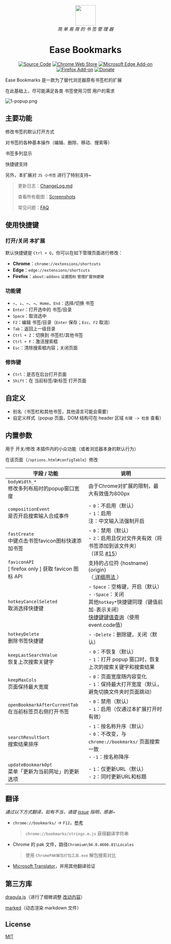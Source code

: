 [//]: #
<div align="center">
<img width="64" src="docs/bookmarks.svg" />
<br>
<i>简 单 易 用 的 书 签 管 理 器</i>
<h1>Ease Bookmarks</h1>
<a href="https://github.com/qinxs/Ease-Bookmarks"><img src="https://img.shields.io/badge/Source_Code-GitHub-blue" alt="Source Code"></a>
<a href="https://chrome.google.com/webstore/detail/ease-bookmarks/poefceffmekhjoadknillcbdifahongk"><img src="https://img.shields.io/chrome-web-store/v/poefceffmekhjoadknillcbdifahongk.svg" alt="Chrome Web Store"></a>
<a href="https://microsoftedge.microsoft.com/addons/detail/ease-bookmarks/addbgeibeffkokpabpbpmdpehfbegchl"><img src="https://img.shields.io/badge/dynamic/json?label=microsoft%20edge%20add-on&amp;prefix=v&amp;query=%24.version&amp;url=https%3A%2F%2Fmicrosoftedge.microsoft.com%2Faddons%2Fgetproductdetailsbycrxid%2Faddbgeibeffkokpabpbpmdpehfbegchl" alt="Microsoft Edge Add-on"></a>
<a href="https://addons.mozilla.org/firefox/addon/ease-bookmarks/"><img src="https://img.shields.io/amo/v/ease-bookmarks" alt="Firefox Add-on"></a>
<a href="https://7bxing.com/donate/" title="欢迎捐赠~"><img src="https://img.shields.io/badge/Donate-blueviolet" alt="Donate"></a>
</div>

Ease Bookmarks 是一款为了替代浏览器原有书签栏的扩展

在此基础上，尽可能满足各类 书签使用习惯 用户的需求

![1-popup.png](./screenshots/1-popup.png)

## 主要功能

修改书签的默认打开方式

对书签的各种基本操作（编辑、删除、移动、搜索等）

书签多列显示

快捷键支持

另外，本扩展对 `JS 小书签` 进行了特别支持~

> 更新日志：[ChangeLog.md](ChangeLog.md)
> 
> 查看所有截图：[Screenshots](./screenshots/README.md#所有截图)
>
> 常见问题：[FAQ](https://github.com/qinxs/Ease-Bookmarks/wiki/常见问题（FAQ）)

## 使用快捷键

### 打开/关闭 本扩展

默认快捷键是 `Ctrl + Q`，你可以在如下管理页面进行修改：
- **Chrome**：`chrome://extensions/shortcuts`
- **Edge**：`edge://extensions/shortcuts`
- **Firefox**：`about:addons` `设置图标` `管理扩展快捷键`

### 功能键

- `↑`、`↓`、`←`、`→`、`Home`、`End`：选择/切换 书签
- `Enter`：打开选中的 书签/目录
- `Space`：取消选中
- `F2`：编辑 书签/目录（`Enter` 保存；`Esc`、`F2` 取消）
- `Tab`：返回上一级目录
- `Ctrl + Z`：切换到 书签栏/其他书签
- `Ctrl + F`：激活搜索框
- `Esc`：清除搜索框内容；关闭页面

### 修饰键

- `Ctrl`：是否在后台打开页面
- `Shift`：在 当前标签/新标签 打开页面

## 自定义

- 别名（书签栏和其他书签，其他语言可能会需要）
- 自定义样式（popup 页面，DOM 结构可在 header 区域 `右键 -> 检查` 查看）

## 内置参数

用于 开关/修改 本插件内的小众功能（或者浏览器本身的默认行为）

在该页面（`/options.html#configTable`）修改


| 字段 / 功能                                                          | 说明                                                                                                                   |
| ------------------------------------------------------------------- | ---------------------------------------------------------------------------------------------------------------------- |
| `bodyWidth_*`         <br>修改多列布局时的popup窗口宽度                | 由于Chrome对扩展的限制，最大有效值为800px                                                                                 |
| `compositionEvent`    <br>是否开启搜索输入合成事件                     | - `0`：不启用（默认）         <br>- `1`：启用   <br>注：中文输入法强制开启                                                   |
| `fastCreate`          <br>中键点击书签favicon图标快速添加书签          | - `0`：禁用（默认）           <br>- `2`：启用且仅对文件夹有效（将书签添加到该文件夹）  <br>（详见 [#15][issues-15]）            |
| `faviconAPI`          <br>[ firefox only ] 获取 favicon 图标 API      | 支持的占位符 {hostname} {origin}  <br>（[ 详细用法 ][issues-firefox]）                                                        |
| `hotkeyCancelSeleted` <br>取消选择快捷键                              | - `Space`：空格键，开启（默认）   <br>- `-Space`：关闭   <br>其他`hotkey*`快捷键同理（键值前加`-`表示关闭）  <br>[快捷键键值查询][keycode]（使用event.code值） |
| `hotkeyDelete`        <br>删除书签快捷键                              | - `-Delete`：删除键，关闭（默认）                                                                                         |
| `keepLastSearchValue` <br>恢复上次搜索关键字                          | - `0`：不恢复（默认）          <br>- `1`：打开 popup 窗口时，恢复上次的搜索关键字和搜索结果                                    |
| `keepMaxCols`         <br>页面保持最大宽度                            | - `0`：页面宽度随内容变化      <br>- `1`：保持最大打开宽度（默认，避免切换文件夹时页面跳动）                                    |
| `openBookmarkAfterCurrentTab`<br>在当前标签页右侧打开书签              | - `0`：禁用（默认）           <br>- `1`：启用（仅通过本扩展打开时有效）                                                       |
| `searchResultSort`    <br>搜索结果排序                                | - `1`：按名称升序（默认）      <br>- `0`：不改变，与 `chrome://bookmarks/` 页面搜索一致  <br>- `-1`：按名称降序                  |
| `updateBookmarkOpt`   <br>菜单「更新为当前网址」的更新选项              | - `1`：仅更新URL（默认）      <br>- `2`：同时更新URL和标题                                                                  |


## 翻译
*通过以下方式翻译，如有不当，请提 [issue][issues-page] 指明，感谢~*

- `chrome://bookmarks/` -> `F12`，[参考](docs/chrome_bookmarks.png)
  > `chrome://bookmarks/strings.m.js` 获得翻译字符串
- Chrome 的 pak 文件，路径`Chromium\94.0.4606.81\Locales`
  
  > 使用 `ChromePAK解包打包工具.exe` 解包搜索对比
- [Microsoft Translator](https://cn.bing.com/translator)，并用其他翻译验证

## 第三方库

[dragula.js](https://github.com/bevacqua/dragula)（进行了细微调整 [改动内容](https://github.com/qinxs/dragula2)）

[marked](https://github.com/markedjs/marked)（动态渲染 markdown 文件）

## License

[MIT](LICENSE)

[issues-page]: https://github.com/qinxs/Ease-Bookmarks/issues
[issues-15]: https://github.com/qinxs/Ease-Bookmarks/issues/15
[issues-firefox]: https://github.com/qinxs/Ease-Bookmarks/issues/42
[keycode]: https://www.toptal.com/developers/keycode
